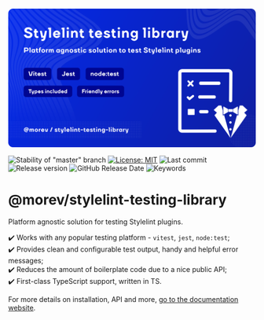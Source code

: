 ![Promo image of @morev/stylelint-testing-library package](./.github/images/banner.svg)

![Stability of "master" branch](https://img.shields.io/github/actions/workflow/status/MorevM/stylelint-testing-library/build.yaml?branch=master)
[![License: MIT](https://img.shields.io/badge/License-MIT-yellow.svg)](https://opensource.org/licenses/MIT)
![Last commit](https://img.shields.io/github/last-commit/morevm/stylelint-testing-library)
![Release version](https://img.shields.io/github/v/release/morevm/stylelint-testing-library?include_prereleases)
![GitHub Release Date](https://img.shields.io/github/release-date/morevm/stylelint-testing-library)
![Keywords](https://img.shields.io/github/package-json/keywords/morevm/stylelint-testing-library)

# @morev/stylelint-testing-library

Platform agnostic solution for testing Stylelint plugins.

✔️ Works with any popular testing platform - `vitest`, `jest`, `node:test`; \
✔️ Provides clean and configurable test output, handy and helpful error messages; \
✔️ Reduces the amount of boilerplate code due to a nice public API; \
✔️ First-class TypeScript support, written in TS.

For more details on installation, API and more, [go to the documentation website](https://morevm.github.io/stylelint-testing-library/).
